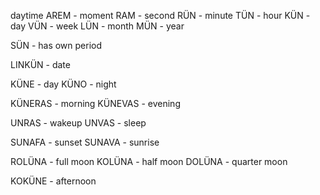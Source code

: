 daytime
AREM - moment
RAM - second
RÜN - minute
TÜN - hour
KÜN - day
VÜN - week
LÜN - month
MÜN - year

SÜN - has own period

LINKÜN - date


KÜNE - day
KÜNO - night

KÜNERAS - morning
KÜNEVAS - evening 

UNRAS - wakeup
UNVAS - sleep

SUNAFA - sunset
SUNAVA - sunrise

ROLÜNA - full moon
KOLÜNA - half moon
DOLÜNA - quarter moon

KOKÜNE - afternoon

